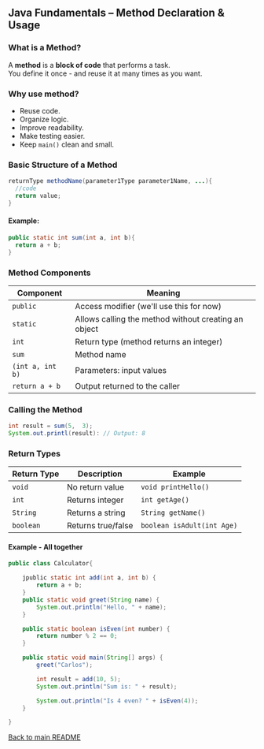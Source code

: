 ## Java Fundamentals – Method Declaration & Usage

### What is a Method?

A **method** is a **block of code** that performs a task.  
You define it once - and reuse it at many times as you want.

### Why use method?

- Reuse code.
- Organize logic.
- Improve readability.
- Make testing easier.
- Keep `main()` clean and small.

### Basic Structure of a Method

```java
returnType methodName(parameter1Type parameter1Name, ...){
  //code
  return value;
}
```

#### Example:

```java
public static int sum(int a, int b){
  return a + b;
}
```

### Method Components

|  Component       |  Meaning                                               |
|------------------|--------------------------------------------------------|
|  `public`        |  Access modifier (we'll use this for now)              |
|  `static`        |  Allows calling the method without creating an object  |
|  `int`           |  Return type (method returns an integer)               |
|  `sum`           |  Method name                                           |
|  `(int a, int b)`|  Parameters: input values                              |
|  `return a + b`  |  Output returned to the caller                         |

### Calling the Method

```java
int result = sum(5,  3);
System.out.printl(result): // Output: 8
```

### Return Types

|  Return Type  |  Description        |  Example                      |
|---------------|---------------------|-------------------------------|
|  `void`       |  No return value    |  `void printHello()`          |
|  `int`        |  Returns integer    |  `int getAge()`               |
|  `String`     |  Returns a string   |  `String getName()`           |
|  `boolean`    |  Returns true/false |  `boolean isAdult(int Age)`   |

#### Example - All together

```java
public class Calculator{

    jpublic static int add(int a, int b) {
        return a + b;
    }
    public static void greet(String name) {
        System.out.println("Hello, " + name);
    }

    public static boolean isEven(int number) {
        return number % 2 == 0;
    }

    public static void main(String[] args) {
        greet("Carlos");

        int result = add(10, 5);
        System.out.println("Sum is: " + result);

        System.out.println("Is 4 even? " + isEven(4));
    }

}
```
[Back to main README](../../README.md)
